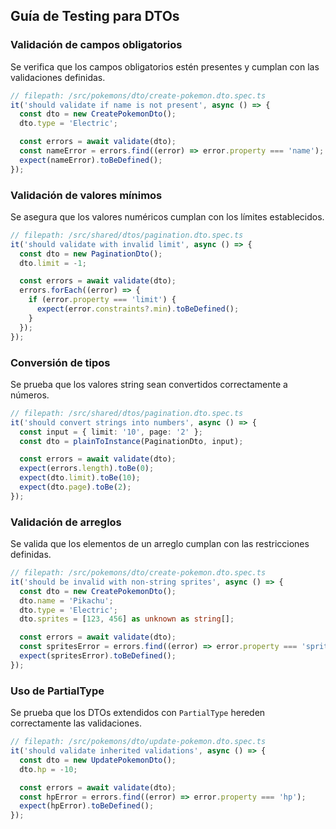 ## Guía de Testing para DTOs

### Validación de campos obligatorios

Se verifica que los campos obligatorios estén presentes y cumplan con las validaciones definidas.

```typescript
// filepath: /src/pokemons/dto/create-pokemon.dto.spec.ts
it('should validate if name is not present', async () => {
  const dto = new CreatePokemonDto();
  dto.type = 'Electric';

  const errors = await validate(dto);
  const nameError = errors.find((error) => error.property === 'name');
  expect(nameError).toBeDefined();
});
```

### Validación de valores mínimos

Se asegura que los valores numéricos cumplan con los límites establecidos.

```typescript
// filepath: /src/shared/dtos/pagination.dto.spec.ts
it('should validate with invalid limit', async () => {
  const dto = new PaginationDto();
  dto.limit = -1;

  const errors = await validate(dto);
  errors.forEach((error) => {
    if (error.property === 'limit') {
      expect(error.constraints?.min).toBeDefined();
    }
  });
});
```

### Conversión de tipos

Se prueba que los valores string sean convertidos correctamente a números.

```typescript
// filepath: /src/shared/dtos/pagination.dto.spec.ts
it('should convert strings into numbers', async () => {
  const input = { limit: '10', page: '2' };
  const dto = plainToInstance(PaginationDto, input);

  const errors = await validate(dto);
  expect(errors.length).toBe(0);
  expect(dto.limit).toBe(10);
  expect(dto.page).toBe(2);
});
```

### Validación de arreglos

Se valida que los elementos de un arreglo cumplan con las restricciones definidas.

```typescript
// filepath: /src/pokemons/dto/create-pokemon.dto.spec.ts
it('should be invalid with non-string sprites', async () => {
  const dto = new CreatePokemonDto();
  dto.name = 'Pikachu';
  dto.type = 'Electric';
  dto.sprites = [123, 456] as unknown as string[];

  const errors = await validate(dto);
  const spritesError = errors.find((error) => error.property === 'sprites');
  expect(spritesError).toBeDefined();
});
```

### Uso de PartialType

Se prueba que los DTOs extendidos con `PartialType` hereden correctamente las validaciones.

```typescript
// filepath: /src/pokemons/dto/update-pokemon.dto.spec.ts
it('should validate inherited validations', async () => {
  const dto = new UpdatePokemonDto();
  dto.hp = -10;

  const errors = await validate(dto);
  const hpError = errors.find((error) => error.property === 'hp');
  expect(hpError).toBeDefined();
});
```
